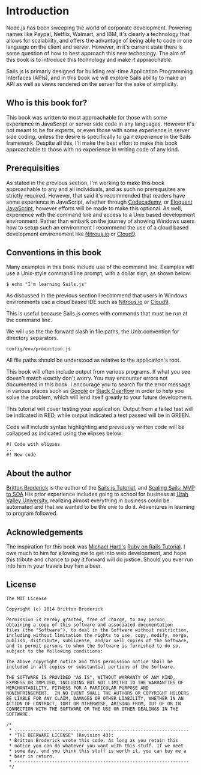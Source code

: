 # Introduction
Node.js has been sweeping the world of corporate development. Powering
names like Paypal, Netflix, Walmart, and IBM, it's clearly a technology
that allows for scalability, and offers the advantage of being able to
code in one language on the client and server. However, in it's current
state there is some question of how to best approach this new
technology. The aim of this book is to introduce this technology and
make it appraochable.

Sails.js is primarly designed for building real-time Application
Programming Interfaces (APIs), and in this book we will explore Sails
ability to make an API as well as views rendered on the server for the
sake of simplicity.

## Who is this book for?
This book was written to most approachable for those with some
experience in JavaScript or server side code in any languages. However
it's not meant to be for experts, or even those with some experience in
server side coding, unless the desire is specifically to gain experience
in the Sails framework. Despite all this, I'll make the best effort to
make this book approachable to those with no experience in writing code
of any kind.

## Prerequisities
As stated in the previous section, I'm working to make this book
approachable to any and all individuals, and as such no prerequsites are
strictly required. However, that said it's recommended that readers have
some experience in JavaScript, whether through
[Codecademy](http://www.codecademy.com/), or
[Eloquent JavaScript](http://eloquentjavascript.net/), however efforts
will be made to make this optional. As well, experience with the command
line and access to a Unix based development environment. Rather than
embark on the journey of showing Windows users how to setup such an
environment I recommend the use of a cloud based development
environement like [Nitrous.io](http://nitrous.io) or
[Cloud9](http://c9.io).

## Conventions in this book
Many examples in this book include use of the command line. Examples
will use a Unix-style command line prompt, with a dollar sign, as shown
below:

    $ echo "I'm learning Sails.js"

As discussed in the previous section I recommend that users in Windows
environments use a cloud based IDE such as 
[Nitrous.io](http://nitrous.io) or [Cloud9](http://c9.io).

This is useful because Sails.js comes with commands that must be run at
the command line.

We will use the the forward slash in file paths, the Unix convention for
directory separators.

    config/env/production.js

All file paths should be understood as relative to the application's
root.

This book will often include output from various programs. If what you
see doesn't match exactly don't worry. You may encounter errors not 
documented in this book. I encourage you to search for the error message
in various places such as [Google](http://google.com) or 
[Stack Overflow](http://stackoverflow.com) in order to help you solve 
the problem, which will lend itself greatly to your future development.

This tutorial will cover testing your application. Output from a failed
test will be indicated in RED, while output indicated a test passed will
be in GREEN.

Code will include syntax highlighting and previously written code will
be collapsed as indicated using the elipses below:

```node
#! Code with elipses
...
#! New code
```

## About the author
[Britton Broderick](www.linkedin.com/in/brittonbroderick/) is the author
of the [Sails.js
Tutorial](https://github.com/britton-jb/sailsjs-tutorial/),
and [Scaling Sails: MVP to
SOA](https://github.com/britton-jb/sails-tutorial-advanced.git)
His prior experience includes going to school for business at [Utah
Valley University](http://uvu.edu), realizing almost everything in
business could be automated and that we wanted to be the one to do it.
Adventures in learning to program followed.

## Acknowledgements

The inspiration for this book was [Michael
Hartl's](http://www.michaelhartl.com/) [Ruby on Rails
Tutorial](https://www.railstutorial.org/). I owe much to him for
allowing me to get into web development, and hope this tribute and
chance to pay it forward will do justice. Should you ever run into him
in your travels buy him a beer.

## License

    The MIT License

    Copyright (c) 2014 Britton Broderick 
 
    Permission is hereby granted, free of charge, to any person
    obtaining a copy of this software and associated documentation
    files (the "Software"), to deal in the Software without restriction,
    including without limitation the rights to use, copy, modify, merge,
    publish, distribute, sublicense, and/or sell copies of the Software,
    and to permit persons to whom the Software is furnished to do so,
    subject to the following conditions:
 
    The above copyright notice and this permission notice shall be
    included in all copies or substantial portions of the Software.
 
    THE SOFTWARE IS PROVIDED "AS IS", WITHOUT WARRANTY OF ANY KIND,
    EXPRESS OR IMPLIED, INCLUDING BUT NOT LIMITED TO THE WARRANTIES OF
    MERCHANTABILITY, FITNESS FOR A PARTICULAR PURPOSE AND
    NONINFRINGEMENT.  IN NO EVENT SHALL THE AUTHORS OR COPYRIGHT HOLDERS
    BE LIABLE FOR ANY CLAIM, DAMAGES OR OTHER LIABILITY, WHETHER IN AN
    ACTION OF CONTRACT, TORT OR OTHERWISE, ARISING FROM, OUT OF OR IN
    CONNECTION WITH THE SOFTWARE OR THE USE OR OTHER DEALINGS IN THE
    SOFTWARE.

    /*
     * -----------------------------------------------------------------
     * "THE BEERWARE LICENSE" (Revision 43):
     * Britton Broderick wrote this code. As long as you retain this
     * notice you can do whatever you want with this stuff. If we meet
     * some day, and you think this stuff is worth it, you can buy me a
     * beer in return.
     * -----------------------------------------------------------------
     */
